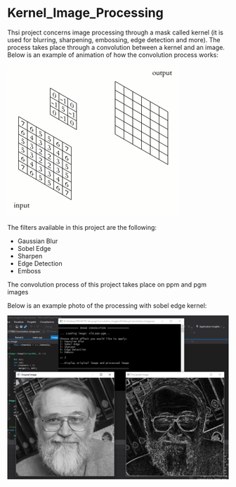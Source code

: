 # Kernel_Image_Processing

Thsi project concerns image processing through a mask called kernel
(it is used for blurring, sharpening, embossing, edge detection and more). 
The process takes place through a convolution between a kernel and an image.
Below is an example of animation of how the convolution process works:

[![3D Convolution Animation](https://github.com/biondiLeo/Kernel_Image_Processing/blob/master/test%20images/Examples%20KIP/3D_Convolution_Animation.gif)](#features)

The filters available in this project are the following:
 - Gaussian Blur
 - Sobel Edge
 - Sharpen
 - Edge Detection
 - Emboss
  
The convolution process of this project takes place on ppm and pgm images

Below is an example photo of the processing with sobel edge kernel:

[![Sobel Edge example](https://github.com/biondiLeo/Kernel_Image_Processing/blob/master/test%20images/Examples%20KIP/ExampleKip.PNG)](#features)

